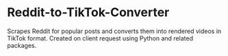 # Reddit-to-TikTok-Converter
Scrapes Reddit for popular posts and converts them into rendered videos in TikTok format.
Created on client request using Python and related packages.
